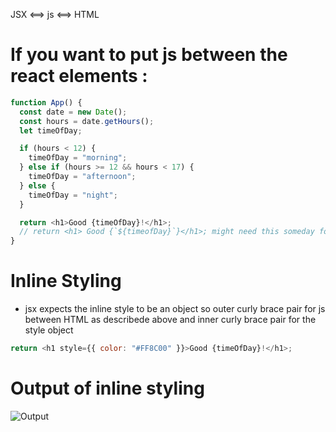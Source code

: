 JSX <==> js <==> HTML

# If you want to put js between the react elements :

```js
function App() {
  const date = new Date();
  const hours = date.getHours();
  let timeOfDay;

  if (hours < 12) {
    timeOfDay = "morning";
  } else if (hours >= 12 && hours < 17) {
    timeOfDay = "afternoon";
  } else {
    timeOfDay = "night";
  }

  return <h1>Good {timeOfDay}!</h1>;
  // return <h1> Good {`${timeofDay}`}</h1>; might need this someday for ref
}
```

# Inline Styling

- jsx expects the inline style to be an object so outer curly brace pair for js between HTML as describede above and inner curly brace pair for the style object

```js
return <h1 style={{ color: "#FF8C00" }}>Good {timeOfDay}!</h1>;
```

# Output of inline styling

![Output](images-ml/inline-style.JPG)
